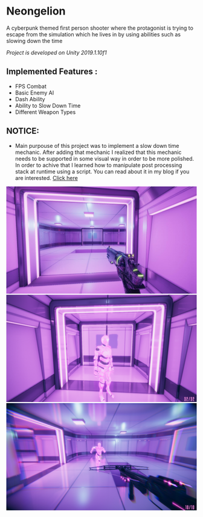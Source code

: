 # Neongelion
A cyberpunk themed first person shooter where the protagonist is trying to escape from the simulation which he lives in by using abilities such as slowing down the time

*Project is developed on Unity 2019.1.10f1* 

## **Implemented Features :** 
-  FPS Combat
-  Basic Enemy AI
-  Dash Ability
-  Ability to Slow Down Time
-  Different Weapon Types

## NOTICE:
- Main purpouse of this project was to implement a slow down time mechanic. After adding that mechanic I realized that this mechanic needs to be supported in some visual way in order to be more polished. In order to achive that I learned how to manipulate post processing stack at runtime using a script. You can read about it in my blog if you are interested. [Click here](https://solideizer.github.io./blog-post.html)


![screenshot](https://github.com/Solideizer/Neongelion/blob/master/Screenshots/image_0009.jpg)
![screenshot](https://github.com/Solideizer/Neongelion/blob/master/Screenshots/neon1.png)
![screenshot](https://github.com/Solideizer/Neongelion/blob/master/Screenshots/neon2.png)
